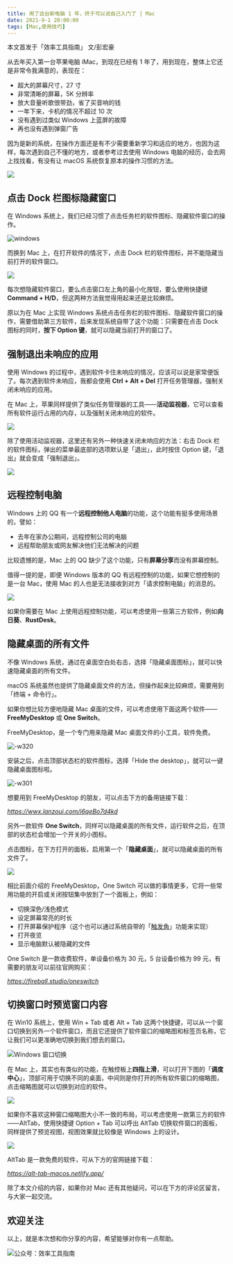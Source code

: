 ```yaml
---
title: 用了这台新电脑 1 年，终于可以说自己入门了 | Mac        
date: 2021-9-1 20:00:00    
tags: [Mac,使用技巧]                      
---    
```

本文首发于「效率工具指南」
文/彭宏豪      

​从去年买入第一台苹果电脑 iMac，到现在已经有 1 年了，用到现在，整体上它还是非常令我满意的，表现在：

* 超大的屏幕尺寸，27 寸
* 非常清晰的屏幕，5K 分辨率
* 放大音量听歌很带劲，省了买音响的钱
* 一年下来，卡机的情况不超过 10 次
* 没有遇到过类似 Windows 上蓝屏的故障
* 再也没有遇到弹窗广告

因为是新的系统，在操作方面还是有不少需要重新学习和适应的地方，也因为这样，每次遇到自己不懂的地方，或者参考过去使用 Windows 电脑的经历，会去网上找找看，有没有让 macOS 系统恢复原本的操作习惯的方法。    

![](https://article-picbed-1302715071.cos.ap-guangzhou.myqcloud.com/2021/09/01/16304917746549.jpg)


## 点击 Dock 栏图标隐藏窗口

在 Windows 系统上，我们已经习惯了点击任务栏的软件图标、隐藏软件窗口的操作。     

![windows](https://article-picbed-1302715071.cos.ap-guangzhou.myqcloud.com/2021/09/01/windows.png)

而换到 Mac 上，在打开软件的情况下，点击 Dock 栏的软件图标，并不能隐藏当前打开的软件窗口。   

![](https://article-picbed-1302715071.cos.ap-guangzhou.myqcloud.com/2021/09/01/16304509350265.jpg)

每次想隐藏软件窗口，要么点击窗口左上角的最小化按钮，要么使用快捷键 **Command + H/D**，但这两种方法我觉得用起来还是比较麻烦。

原以为在 Mac 上实现 Windows 系统点击任务栏的软件图标、隐藏软件窗口的操作，需要借助第三方软件，后来发现系统自带了这个功能：只需要在点击 Dock 图标的同时，**按下 Option 键**，就可以隐藏当前打开的窗口了。     


## 强制退出未响应的应用   

使用 Windows 的过程中，遇到软件卡住未响应的情况，应该可以说是家常便饭了。每次遇到软件未响应，我都会使用 **Ctrl + Alt + Del** 打开任务管理器，强制关闭未响应的应用。

在 Mac 上，苹果同样提供了类似任务管理器的工具——**活动监视器**，它可以查看所有软件运行占用的内存，以及强制关闭未响应的软件。   

![](https://article-picbed-1302715071.cos.ap-guangzhou.myqcloud.com/2021/09/01/16304517733245.jpg)

除了使用活动监视器，这里还有另外一种快速关闭未响应的方法：右击 Dock 栏的软件图标，弹出的菜单最底部的选项默认是「退出」，此时按住 Option 键，「退出」就会变成「强制退出」。   

![](https://article-picbed-1302715071.cos.ap-guangzhou.myqcloud.com/2021/09/01/16304526050683.jpg)

## 远程控制电脑

Windows 上的 QQ 有一个**远程控制他人电脑**的功能，这个功能有挺多使用场景的，譬如：

* 去年在家办公期间，远程控制公司的电脑
* 远程帮助朋友或网友解决他们无法解决的问题

比较遗憾的是，Mac 上的 QQ 缺少了这个功能，只有**屏幕分享**而没有屏幕控制。

值得一提的是，即便 Windows 版本的 QQ 有远程控制的功能，如果它想控制的是一台 Mac，使用 Mac 的人也是无法接收到对方「请求控制电脑」的消息的。  

![](https://article-picbed-1302715071.cos.ap-guangzhou.myqcloud.com/2021/09/01/16304910849324.jpg)

如果你需要在 Mac 上使用远程控制功能，可以考虑使用一些第三方软件，例如**向日葵**、**RustDesk**。

## 隐藏桌面的所有文件

不像 Windows 系统，通过在桌面空白处右击，选择「隐藏桌面图标」，就可以快速隐藏桌面的所有文件。  

macOS 系统虽然也提供了隐藏桌面文件的方法，但操作起来比较麻烦，需要用到「终端 + 命令行」。

如果你想比较方便地隐藏 Mac 桌面的文件，可以考虑使用下面这两个软件——**FreeMyDesktop** 或 **One Switch**。

FreeMyDesktop，是一个专门用来隐藏 Mac 桌面文件的小工具，软件免费。  

![-w320](https://article-picbed-1302715071.cos.ap-guangzhou.myqcloud.com/2021/09/01/16186236678693.jpg)

安装之后，点击顶部状态栏的软件图标，选择「Hide the desktop」，就可以一键隐藏桌面图标啦。

![-w301](https://article-picbed-1302715071.cos.ap-guangzhou.myqcloud.com/2021/09/01/16186237635317.jpg)

想要用到 FreeMyDesktop 的朋友，可以点击下方的备用链接下载：

*https://wwx.lanzoui.com/i6qeBo7d4kd*     

另外一款软件 **One Switch**，同样可以隐藏桌面的所有文件，运行软件之后，在顶部的状态栏会增加一个开关的小图标。

点击图标，在下方打开的面板，启用第一个「**隐藏桌面**」，就可以隐藏桌面的所有文件了。

![](https://article-picbed-1302715071.cos.ap-guangzhou.myqcloud.com/2021/09/01/16304924230311.jpg)

相比前面介绍的 FreeMyDesktop，One Switch 可以做的事情更多，它将一些常用功能的开启或关闭按钮集中放到了一个面板上，例如：  

* 切换深色/浅色模式
* 设定屏幕常亮的时长   
* 打开屏幕保护程序（这个也可以通过系统自带的「[触发角](https://mp.weixin.qq.com/s?__biz=MzAxMjY0NTY5OA==&mid=2649896506&idx=1&sn=04cfdcdf560f041bc0ca45a4690b9146&chksm=83a83217b4dfbb01a75de87c17e316514ab34907d86f26143fa85a3235be2e3cc49eeb55f6e2&token=1635790439&lang=zh_CN#rd)」功能来实现）
* 打开夜览
* 显示电脑默认被隐藏的文件   

One Switch 是一款收费软件，单设备价格为 30 元，5 台设备价格为 99 元，有需要的朋友可以前往官网购买：

*https://fireball.studio/oneswitch*   

## 切换窗口时预览窗口内容   

在 Win10 系统上，使用 Win + Tab 或者 Alt + Tab 这两个快捷键，可以从一个窗口切换到另外一个软件窗口，而且它还提供了软件窗口的缩略图和标签页名称，它让我们可以更准确地切换到我们想去的窗口。   

![Windows 窗口切换](https://article-picbed-1302715071.cos.ap-guangzhou.myqcloud.com/2021/09/01/windows-chuang-kou-qie-huan.png)

在 Mac 上，其实也有类似的功能，在触控板上**四指上滑**，可以打开下图的「**调度中心**」，顶部可用于切换不同的桌面，中间则是你打开的所有软件窗口的缩略图，点击缩略图就可以切换到对应的软件。   

![](https://article-picbed-1302715071.cos.ap-guangzhou.myqcloud.com/2021/09/01/16304960543015.jpg)

如果你不喜欢这种窗口缩略图大小不一致的布局，可以考虑使用一款第三方的软件——AltTab，使用快捷键 Option + Tab 可以呼出 AltTab 切换软件窗口的面板，同样提供了预览视图，视图效果就比较像是 Windows 上的设计。   

![](https://article-picbed-1302715071.cos.ap-guangzhou.myqcloud.com/2021/09/01/16304971627851.jpg)

AltTab 是一款免费的软件，可从下方的官网链接下载：  

*https://alt-tab-macos.netlify.app/*


除了本文介绍的内容，如果你对 Mac 还有其他疑问，可以在下方的评论区留言，与大家一起交流。      

## 欢迎关注  

以上，就是本次想和你分享的内容，希望能够对你有一点帮助。     

![公众号：效率工具指南](https://article-picbed-1302715071.cos.ap-guangzhou.myqcloud.com/2021/05/28/gong-zhong-hao-wei-bu-er-wei-ma-dailogo.png)          